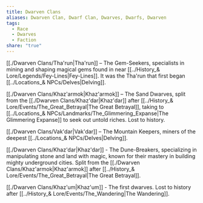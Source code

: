 ```yaml
---
title: Dwarven Clans
aliases: Dwarven Clan, Dwarf Clan, Dwarves, Dwarfs, Dwarven
tags:
  - Race
  - Dwarves
  - Faction
share: "true"
---
```


[[./Dwarven Clans/Tha'run|Tha'run]] – The Gem-Seekers, specialists in mining and shaping magical gems found in near [[../History_& Lore/Legends/Fey-Lines|Fey-Lines]]. It was the Tha'run that first began [[../Locations_& NPCs/Delves|Delving]].

[[./Dwarven Clans/Khaz'armok|Khaz'armok]] – The Sand Dwarves, split from the [[./Dwarven Clans/Khaz'dar|Khaz'dar]] after [[../History_& Lore/Events/The_Great_Betrayal|The Great Betrayal]], taking to [[../Locations_& NPCs/Landmarks/The_Glimmering_Expanse|The Glimmering Expanse]] to seek out untold riches. Lost to history.

[[./Dwarven Clans/Vak'dar|Vak'dar]] – The Mountain Keepers, miners of the deepest [[../Locations_& NPCs/Delves|Delving]]. 

[[./Dwarven Clans/Khaz'dar|Khaz'dar]] - The Dune-Breakers, specializing in manipulating stone and land with magic, known for their mastery in building mighty underground cities. Split from the [[./Dwarven Clans/Khaz'armok|Khaz'armok]] after [[../History_& Lore/Events/The_Great_Betrayal|The Great Betrayal]].

[[./Dwarven Clans/Khaz'um|Khaz'um]] - The first dwarves. Lost to history after [[../History_& Lore/Events/The_Wandering|The Wandering]].